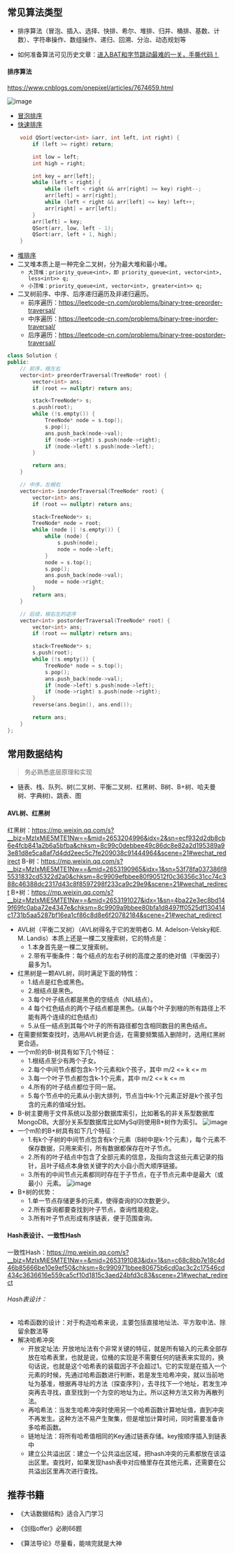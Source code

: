 ## 常见算法类型

- 排序算法（冒泡、插入、选择、快排、希尔、堆排、归并、桶排、基数、计数）、字符串操作、数组操作、递归、回溯、分治、动态规划等

- 如何准备算法可见历史文章：[进入BAT和字节跳动最难的一关，手撕代码！](https://mp.weixin.qq.com/s?__biz=MzI2MTcxNjg5OA==&mid=2247483913&idx=1&sn=7038fe493411992bef3241336cc4fa82&chksm=ea576cc4dd20e5d2a40f846264a80669328160dbce734186b3c6e037f2c9d7871670d8d25b8f&scene=21#wechat_redirect)



#### 排序算法
https://www.cnblogs.com/onepixel/articles/7674659.html

![image](https://note.youdao.com/yws/api/personal/file/WEB0546b15f74e6207df236ff5f025af575?method=download&shareKey=55a68a29e72221cec8c3aa37ded4b4b7)

- [冒泡排序](http://mp.weixin.qq.com/s?__biz=MzIxMjE5MTE1Nw==&mid=2653194666&idx=1&sn=69ce32870c0b981c40b1e124fbb6bba8&chksm=8c99fb70bbee72668cad223892ad362525d215e7f936458f99dd289eb82981099359310e9e54&scene=21#wechat_redirect)
- [快速排序](https://mp.weixin.qq.com/s?__biz=MzIxMjE5MTE1Nw==&mid=2653195042&idx=1&sn=2b0915cd2298be9f2163cc90a3d464da&chksm=8c99f9f8bbee70eef627d0f5e5b80a604221abb3a1b5617b397fa178582dcb063c9fb6f904b3&scene=21#wechat_redirect)
```cpp
    void QSort(vector<int> &arr, int left, int right) {
    	if (left >= right) return;

    	int low = left;
    	int high = right;

    	int key = arr[left];
    	while (left < right) {
    		while (left < right && arr[right] >= key) right--;
    		arr[left] = arr[right];
    		while (left < right && arr[left] <= key) left++;
    		arr[right] = arr[left];
    	}
    	arr[left] = key;
    	QSort(arr, low, left - 1);
    	QSort(arr, left + 1, high);
    }
```
- [堆排序](http://mp.weixin.qq.com/s?__biz=MzIxMjE5MTE1Nw==&mid=2653195208&idx=1&sn=e3d6559402148458f0a4993b47d8bc6f&chksm=8c99f912bbee7004625a0b204acc8484acbdf4f1b18953e7ff5acbea958ec002d8c8ea072792&scene=21#wechat_redirect)
- 二叉堆本质上是一种完全二叉树，分为最大堆和最小堆。
    - `大顶堆：priority_queue<int>，即 priority_queue<int, vector<int>, less<int>> q;`
    - `小顶堆：priority_queue<int, vector<int>, greater<int>> q;`
- 二叉树前序、中序、后序递归遍历及非递归遍历。
    - 前序遍历：https://leetcode-cn.com/problems/binary-tree-preorder-traversal/
    - 中序遍历：https://leetcode-cn.com/problems/binary-tree-inorder-traversal/
    - 后序遍历：https://leetcode-cn.com/problems/binary-tree-postorder-traversal/

```cpp
class Solution {
public:
    // 前序，根左右
    vector<int> preorderTraversal(TreeNode* root) {
        vector<int> ans;
        if (root == nullptr) return ans;

        stack<TreeNode*> s;
        s.push(root);
        while (!s.empty()) {
            TreeNode* node = s.top();
            s.pop();
            ans.push_back(node->val);
            if (node->right) s.push(node->right);
            if (node->left) s.push(node->left);
        }

        return ans;
    }

    // 中序，左根右
    vector<int> inorderTraversal(TreeNode* root) {
        vector<int> ans;
        if (root == nullptr) return ans;

        stack<TreeNode*> s;
        TreeNode* node = root;
        while (node || !s.empty()) {
            while (node) {
                s.push(node);
                node = node->left;
            }
            node = s.top();
            s.pop();
            ans.push_back(node->val);
            node = node->right;
        }
        return ans;
    }

    // 后续，根右左的逆序
    vector<int> postorderTraversal(TreeNode* root) {
        vector<int> ans;
        if (root == nullptr) return ans;

        stack<TreeNode*> s;
        s.push(root);
        while (!s.empty()) {
            TreeNode* node = s.top();
            s.pop();
            ans.push_back(node->val);
            if (node->left) s.push(node->left);
            if (node->right) s.push(node->right);
        }
        reverse(ans.begin(), ans.end());

        return ans;
    }
};
```


## 常用数据结构
> 务必熟悉底层原理和实现

- 链表、栈、队列、树(二叉树、平衡二叉树、红黑树、B树、B+树、哈夫曼树、字典树)、跳表、图

#### AVL树、红黑树
红黑树：https://mp.weixin.qq.com/s?__biz=MzIxMjE5MTE1Nw==&mid=2653204996&idx=2&sn=ecf932d2db8cb6e4fcb841a2b6a5bfba&chksm=8c99c0debbee49c86dc8e82a2d195389a93e81d8e5ca8af7d4dd2eec5c7fe209038c91444964&scene=21#wechat_redirect
B-树：https://mp.weixin.qq.com/s?__biz=MzIxMjE5MTE1Nw==&mid=2653190965&idx=1&sn=53f78fa037386f85531832cd5322d2a0&chksm=8c9909efbbee80f90512f0c36356c31cc74c388c46388dc2317d43c8f8597298f233ca9c29e9&scene=21#wechat_redirect
B+树：https://mp.weixin.qq.com/s?__biz=MzIxMjE5MTE1Nw==&mid=2653191027&idx=1&sn=4ba22e3ec8bd149f69fc0aba72e4347e&chksm=8c9909a9bbee80bfa1d8497ff0525df130414c1731b5aa5287bf16ea1cf86c8d8e6f20782184&scene=21#wechat_redirect
- AVL树（平衡二叉树）（AVL树得名于它的发明者G. M. Adelson-Velsky和E. M. Landis）本质上还是一棵二叉搜索树，它的特点是：
    - 1.本身首先是一棵二叉搜索树。
    - 2.带有平衡条件：每个结点的左右子树的高度之差的绝对值（平衡因子）最多为1。
- 红黑树是一颗AVL树，同时满足下面的特性：
    - 1.结点是红色或黑色。
    - 2.根结点是黑色。
    - 3.每个叶子结点都是黑色的空结点（NIL结点）。
    - 4 每个红色结点的两个子结点都是黑色。(从每个叶子到根的所有路径上不能有两个连续的红色结点)
    - 5.从任一结点到其每个叶子的所有路径都包含相同数目的黑色结点。
- 在需要频繁查找时，选用AVL树更合适，在需要频繁插入删除时，选用红黑树更合适。
- 一个m阶的B-树具有如下几个特征：
    - 1.根结点至少有两个子女。
    - 2.每个中间节点都包含k-1个元素和k个孩子，其中 m/2 <= k <= m
    - 3.每一个叶子节点都包含k-1个元素，其中 m/2 <= k <= m
    - 4.所有的叶子结点都位于同一层。
    - 5.每个节点中的元素从小到大排列，节点当中k-1个元素正好是k个孩子包含的元素的值域分划。
- B-树主要用于文件系统以及部分数据库索引，比如著名的非关系型数据库MongoDB。大部分关系型数据库比如MySql则使用B+树作为索引。
![image](../image/B树.jpg)
- 一个m阶的B+树具有如下几个特征：
    - 1.有k个子树的中间节点包含有k个元素（B树中是k-1个元素），每个元素不保存数据，只用来索引，所有数据都保存在叶子节点。
    - 2.所有的叶子结点中包含了全部元素的信息，及指向含这些元素记录的指针，且叶子结点本身依关键字的大小自小而大顺序链接。
    - 3.所有的中间节点元素都同时存在于子节点，在子节点元素中是最大（或最小）元素。
![image](../image/B+树.jpg)
- B+树的优势：
    - 1.单一节点存储更多的元素，使得查询的IO次数更少。
    - 2.所有查询都要查找到叶子节点，查询性能稳定。
    - 3.所有叶子节点形成有序链表，便于范围查询。

#### Hash表设计、一致性Hash
一致性Hash：https://mp.weixin.qq.com/s?__biz=MzIxMjE5MTE1Nw==&mid=2653191083&idx=1&sn=c68c8bb7e18c4d46b85666be10e9ef50&chksm=8c990971bbee80675b6cd0ac3c2c17546cd434c3636616e559ca5cf10d1815c3aed24bfd3c83&scene=21#wechat_redirect
###### Hash表设计：
- 哈希函数的设计：对于构造哈希来说，主要包括直接地址法、平方取中法、除留余数法等
- 解决哈希冲突
    - 开放定址法: 开放地址法有个非常关键的特征，就是所有输入的元素全部存放在哈希表里，也就是说，位桶的实现是不需要任何的链表来实现的，换句话说，也就是这个哈希表的装载因子不会超过1。它的实现是在插入一个元素的时候，先通过哈希函数进行判断，若是发生哈希冲突，就以当前地址为基准，根据再寻址的方法（探查序列），去寻找下一个地址，若发生冲突再去寻找，直至找到一个为空的地址为止。所以这种方法又称为再散列法。
    - 再哈希法：当发生哈希冲突时使用另一个哈希函数计算地址值，直到冲突不再发生。这种方法不易产生聚集，但是增加计算时间，同时需要准备许多哈希函数。
    - 链地址法：将所有哈希值相同的Key通过链表存储。key按顺序插入到链表中
    - 建立公共溢出区：建立一个公共溢出区域，把hash冲突的元素都放在该溢出区里。查找时，如果发现hash表中对应桶里存在其他元素，还需要在公共溢出区里再次进行查找。


## 推荐书籍

- 《大话数据结构》适合入门学习

- 《剑指offer》必刷66题

- 《算法导论》尽量看，能啃完就是大神